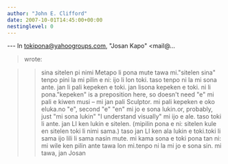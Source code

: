 ```yaml
---
author: "John E. Clifford"
date: 2007-10-01T14:45:00+00:00
nestinglevel: 0
---
```

\---
 In [tokipona@yahoogroups.com](mailto://tokipona@yahoogroups.com), "Josan Kapo" <mail@...
> wrote:

>> sina sitelen pi nimi Metapo li pona mute tawa mi."sitelen sina" tenpo pini la mi pilin e ni: ijo li lon toki.
> taso tenpo ni la mi sona ante. jan li pali kepeken e toki. jan lisona kepeken e toki. ni li
> pona."kepeken" is a preposition here, so doesn't need "e"
> mi pali e kiwen musi – mi jan pali Sculptor. mi pali kepeken e oko eluka.no "e", second "e" 
> "en" mi jo e sona
> lukin.or, probably, just "mi sona lukin" "I understand visually" mi ijo e ale. taso toki li ante. jan LI ken lukin e sitelen. (mipilin pona e ni: sitelen kule
> en sitelen toki li nimi sama.) taso jan LI ken ala lukin e toki.toki li sama ijo lili li sama nasin
> mute.
>> mi kama sona e toki pona tan ni: mi wile ken pilin ante tawa lon mi.tenpo ni la mi jo e
> sona sin.
>> mi tawa,
> jan Josan
>